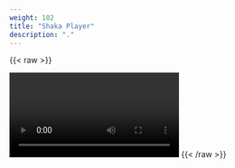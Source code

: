 ```yaml
---
weight: 102
title: "Shaka Player"
description: "."
---
```


{{< raw >}}
<script src="https://cdn.jsdelivr.net/npm/shaka-player@4.5.0/dist/shaka-player.compiled.min.js"></script>
<link href="https://cdn.jsdelivr.net/npm/shaka-player@4.5.0/dist/controls.min.css" rel="stylesheet">
<video id="video" controls></video>
<script>
  const manifestUri =
      'https://storage.googleapis.com/shaka-demo-assets/angel-one/dash.mpd';

  function initApp() {
    // Install built-in polyfills to patch browser incompatibilities.
    shaka.polyfill.installAll();

    // Check to see if the browser supports the basic APIs Shaka needs.
    if (shaka.Player.isBrowserSupported()) {
      // Everything looks good!
      initPlayer();
    } else {
      // This browser does not have the minimum set of APIs we need.
      console.error('Browser not supported!');
    }
  }

  async function initPlayer() {
    // Create a Player instance.
    const video = document.getElementById('video');
    const player = new shaka.Player(video);

    // Attach player to the window to make it easy to access in the JS console.
    window.player = player;

    // Listen for error events.
    player.addEventListener('error', onErrorEvent);

    // Try to load a manifest.
    // This is an asynchronous process.
    try {
      await player.load(manifestUri);
      // This runs if the asynchronous load is successful.
      console.log('The video has now been loaded!');
    } catch (e) {
      // onError is executed if the asynchronous load fails.
      onError(e);
    }
  }

  function onErrorEvent(event) {
    // Extract the shaka.util.Error object from the event.
    onError(event.detail);
  }

  function onError(error) {
    // Log the error.
    console.error('Error code', error.code, 'object', error);
  }

  document.addEventListener('DOMContentLoaded', initApp);
</script>
{{< /raw >}}
